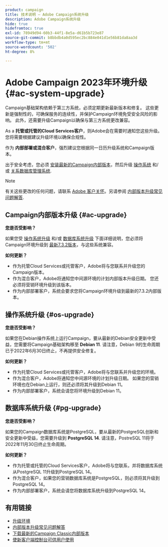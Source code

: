 ```yaml
---
product: campaign
title: 技术说明 — Adobe Campaign系统升级
description: Adobe Campaign系统升级
hide: true
hidefromtoc: true
exl-id: 78949d94-60b3-44f1-8e5a-d61b5b723e87
source-git-commit: b8bbdb4a0d595ec2bc884e041d1e56b81da8aa3d
workflow-type: tm+mt
source-wordcount: '502'
ht-degree: 8%

---
```


# Adobe Campaign 2023年环境升级 {#ac-system-upgrade}

Campaign基础架构依赖于第三方系统，必须定期更新最新版本和修复。 这些更新是强制性的，可确保服务的连续性，并保护Campaign环境免受安全风险的影响。 此外，还需要升级Campaign以确保与第三方系统更改兼容。

As a **托管或托管的Cloud Services客户**，则Adobe会在需要时通知您这些升级。 您将需要根据建议升级环境以确保合规性。

作为 **内部部署或混合客户**，强烈建议您根据同一日历升级系统和Campaign版本。

出于安全考虑，您必须 [安装最新的Campaign内部版本](#ac-upgrade)，然后升级 [操作系统](#os-upgrade) 和/或 [关系数据库管理系统](#pg-upgrade).

>[!NOTE]
>
>有关这些更改的任何问题，请联系 [Adobe 客户关怀](https://helpx.adobe.com/cn/enterprise/admin-guide.html/enterprise/using/support-for-experience-cloud.ug.html)。另请参阅 [内部版本升级常见问题解答](../../platform/using/faq-build-upgrade.md).

## Campaign内部版本升级 {#ac-upgrade}

**您是否受影响？**

如果您受 [操作系统升级](#os-upgrade) 和/或 [数据库系统升级](#pg-upgrade) 下面详细说明，您必须将Campaign环境升级到 [最新7.3.2版本](../../rn/using/latest-release.md#release-7-3-2)，与这些系统兼容。

**如何更新？**

* 作为托管Cloud Services或托管客户，Adobe将与您联系并升级您的Campaign版本。
* 作为混合客户，Adobe将通知您中间源环境的计划内部版本升级日期。 您还必须将营销环境升级到该版本。
* 作为内部部署客户，系统会要求您将Campaign环境升级到最新的7.3.2内部版本。


## 操作系统升级 {#os-upgrade}

**您是否受影响？**

如果您在Debian操作系统上运行Campaign，要从最新的Debian安全更新中受益，您需要将Campaign基础架构移至 **Debian 11**. 请注意，Debian 9的生命周期已于2022年6月30日终止，不再提供安全修复。

**如何更新？**

* 作为托管Cloud Services或托管客户，Adobe将与您联系并升级您的环境。
* 作为混合客户，Adobe将通知您中间源环境的计划升级日期。 如果您的营销环境也在Debian上运行，则还必须将其升级到Debian 11。
* 作为内部部署客户，系统会请您将环境升级到Debian 11。

## 数据库系统升级 {#pg-upgrade}

**您是否受影响？**

如果您的Campaign数据库系统是PostgreSQL，要从最新的PostgreSQL创新和安全更新中受益，您需要升级到 **PostgreSQL 14**. 请注意，PostreSQL 11将于2022年11月30日终止生命周期。

**如何更新？**

* 作为托管或托管的Cloud Services客户，Adobe将与您联系，并将数据库系统从PostgreSQL 11升级到PostgreSQL 14。
* 作为混合客户，如果您的营销数据库系统是PostgreSQL，则必须将其升级到PostgreSQL 14。
* 作为内部部署客户，系统会请您将数据库系统升级到PostgreSQL 14。


## 有用链接

* [升级环境](../../production/using/build-upgrade.md)
* [内部版本升级常见问题解答](../../platform/using/faq-build-upgrade.md)
* [下载最新的Campaign Classic内部版本](https://experience.adobe.com/#/downloads/content/software-distribution/cn/campaign.html)
* [使新客户端控制台可供用户使用](../../installation/using/client-console-availability-for-windows.md)
